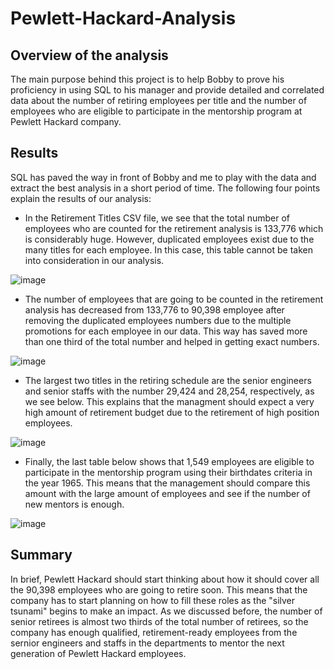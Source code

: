 # Pewlett-Hackard-Analysis
## Overview of the analysis
  The main purpose behind this project is to help Bobby to prove his proficiency in using SQL to his manager and provide detailed and correlated data about the number of retiring employees per title and the number of employees who are eligible to participate in the mentorship program at Pewlett Hackard company. 
## Results
  SQL has paved the way in front of Bobby and me to play with the data and extract the best analysis in a short period of time. The following four points explain the results of our analysis:
   - In the Retirement Titles CSV file, we see that the total number of employees who are counted for the retirement analysis is 133,776 which is considerably huge. However, duplicated employees exist due to the many titles for each employee. In this case, this table cannot be taken into consideration in our analysis.

![image](https://user-images.githubusercontent.com/80184581/121996203-27a6a600-cd76-11eb-9c50-cc5513790f87.png)

   - The number of employees that are going to be counted in the retirement analysis has decreased from 133,776 to 90,398 employee after removing the duplicated employees numbers due to the multiple promotions for each employee in our data. This way has saved more than one third of the total number and helped in getting exact numbers.

![image](https://user-images.githubusercontent.com/80184581/121996258-43aa4780-cd76-11eb-8a1f-e381e092bb56.png)

   - The largest two titles in the retiring schedule are the senior engineers and senior staffs with the number 29,424 and 28,254, respectively, as we see below. This explains that the managment should expect a very high amount of retirement budget due to the retirement of high position employees. 

![image](https://user-images.githubusercontent.com/80184581/121996095-0776e700-cd76-11eb-9479-940de9104afd.png)

   - Finally, the last table below shows that 1,549 employees are eligible to participate in the mentorship program using their birthdates criteria in the year 1965. This means that the management should compare this amount with the large amount of employees and see if the number of new mentors is enough. 

![image](https://user-images.githubusercontent.com/80184581/121996334-62a8d980-cd76-11eb-8e6f-4d427dce8878.png)

## Summary
  In brief, Pewlett Hackard should start thinking about how it should cover all the 90,398 employees who are going to retire soon. This means that the company has to start planning on how to fill these roles as the "silver tsunami" begins to make an impact. As we discussed before, the number of senior retirees is almost two thirds of the total number of retirees, so the company has enough qualified, retirement-ready employees from the sernior engineers and staffs in the departments to mentor the next generation of Pewlett Hackard employees. 
